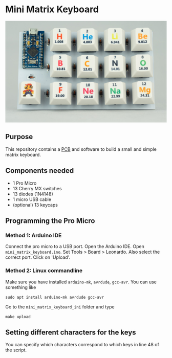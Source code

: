 # Mini Matrix Keyboard

![Mini Matrix Keyboard](images/mini_matrix_keyboard_complete.jpg "Example Mini Matrix Keyboard")

## Purpose
This repository contains a [PCB](images/mini_matrix_keyboard_pcb.jpg) and software to build a small and simple matrix keyboard.

## Components needed
* 1 Pro Micro
* 13 Cherry MX switches
* 13 diodes (1N4148)
* 1 micro USB cable
* (optional) 13 keycaps

## Programming the Pro Micro

### Method 1: Arduino IDE
Connect the pro micro to a USB port. Open the Arduino IDE. Open `mini_matrix_keyboard.ino`. Set Tools > Board > Leonardo. Also select the correct port. Click on 'Upload'.

### Method 2: Linux commandline
Make sure you have installed `arduino-mk`, `avrdude`, `gcc-avr`. You can use something like
```
sudo apt install arduino-mk avrdude gcc-avr
```

Go to the `mini_matrix_keyboard_ini` folder and type
```
make upload
```

## Setting different characters for the keys
You can specify which characters correspond to which keys in line 48 of the script.
